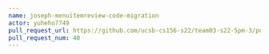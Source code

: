 ```yaml
---
name: joseph-menuitemreview-code-migration
actor: yuheho7749
pull_request_url: https://github.com/ucsb-cs156-s22/team03-s22-5pm-3/pull/40
pull_request_num: 40
---
```

